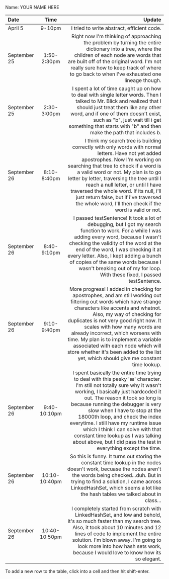Name: YOUR NAME HERE

| Date         |     Time      |                                                                                                                                                                                                                                                                                                                                                                                                                                                                                           Update |
|:-------------|:-------------:|-------------------------------------------------------------------------------------------------------------------------------------------------------------------------------------------------------------------------------------------------------------------------------------------------------------------------------------------------------------------------------------------------------------------------------------------------------------------------------------------------:|
| April 5      |    9-10pm     |                                                                                                                                                                                                                                                                                                                                                                                                                                                       I tried to write abstract, efficient code. |
| September 25 |  1:50-2:30pm  |                                                                                                                                                                                                          Right now I'm thinking of approaching the problem by turning the entire dictionary into a tree, where the children of each node are words that are built off of the original word. I'm not really sure how to keep track of where to go back to when I've exhausted one lineage though. |
| September 25 |  2:30-3:00pm  |                                                                                                                                                                                   I spent a lot of time caught up on how to deal with single letter words. Then I talked to Mr. Blick and realized that I should just treat them like any other word, and if one of them doesn't exist, such as "b", just wait till i get something that starts with "b" and then make the path that includes b. |
| September 26 |  8:10-8:40pm  |                                        I think my search tree is building correctly with only words with normal letters. Have not yet added apostrophes. Now I'm working on searching that tree to check if a word is a valid word or not. My plan is to go letter by letter, traversing the tree until I reach a null letter, or until I have traversed the whole word. If its null, i'll just return false, but if i've traversed the whole word, I'll then check if the word is valid or not. |
| September 26 |  8:40-9:10pm  |                                                                                                       I passed testSentence! It took a lot of debugging, but I got my search function to work. For a while I was adding every word, because I wasn't checking the validity of the word at the end of the word, I was checking it at every letter. Also, I kept adding a bunch of copies of the same words because I wasn't breaking out of my for loop. With these fixed, I passed testSentence. |
| September 26 |  9:10-9:40pm  |                     More progress! I added in checking for apostrophes, and am still working out filtering out words which have strange characters like accents and whatnot. Also, my way of checking for duplicates is not very good right now. It scales with how many words are already incorrect, which worsens with time. My plan is to implement a variable associated with each node which will store whether it's been added to the list yet, which should give me constant time lookup. |
| September 26 | 9:40-10:10pm  | I spent basically the entire time trying to deal with this pesky 'æ' character. I'm still not totally sure why it wasn't working, I basically just hardcoded it out. The reason it took so long is because running the debugger is very slow when I have to stop at the 18000th loop, and check the index everytime. I still have my runtime issue which I think I can solve with that constant time lookup as I was talking about above, but I did pass the test in everything except the time. |
| September 26 | 10:10-10:40pm |                                                                                                                                                                                                             So this is funny. It turns out storing the constant time lookup in the nodes doesn't work, becuase the nodes aren't the words being checked...duh. But in trying to find a solution, I came across LinkedHashSet, which seems a lot like the hash tables we talked about in class... |
| September 26 | 10:40-10:50pm |                                                                                                                                                                        I completely started from scratch with LinkedHashSet, and low and behold, it's so much faster than my search tree. Also, it took about 10 minutes and 12 lines of code to implement the entire solution. I'm blown away. I'm going to look more into how hash sets work, because I would love to know how its so elegant. |
                                                                                                                                                                                                                                                                                      


To add a new row to the table, click into a cell and then hit shift-enter.